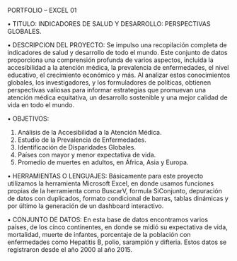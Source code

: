 PORTFOLIO – EXCEL 01

•	TITULO: INDICADORES DE SALUD Y DESARROLLO: PERSPECTIVAS GLOBALES.

•	DESCRIPCION DEL PROYECTO: Se impulso una recopilación completa de indicadores de salud y desarrollo de todo el mundo. Este conjunto de datos proporciona una comprensión profunda de varios aspectos, incluida la accesibilidad a la atención médica, la prevalencia de enfermedades, el nivel educativo, el crecimiento económico y más. Al analizar estos conocimientos globales, los investigadores, y los formuladores de políticas, obtienen perspectivas valiosas para informar estrategias que promuevan una atención médica equitativa, un desarrollo sostenible y una mejor calidad de vida en todo el mundo.

•	OBJETIVOS:

1.	Análisis de la Accesibilidad a la Atención Médica.
2.	Estudio de la Prevalencia de Enfermedades.
3.	Identificación de Disparidades Globales.
4.	Países con mayor y menor expectativa de vida.
5.	Promedio de muertes en adultos, en África, Asia y Europa.

•	HERRAMIENTAS O LENGUAJES: Básicamente para este proyecto utilizamos la herramienta Microsoft Excel, en donde usamos funciones propias de la herramienta como BuscarV, formula SiConjunto, depuración de datos con duplicados, formato condicional de barras, tablas dinámicas y por último la generación de un dashboard interactivo.

•	CONJUNTO DE DATOS: En esta base de datos encontramos varios países, de los cinco continentes, en donde se midió su expectativa de vida, mortalidad, muerte de infantes, porcentaje de la población con enfermedades como Hepatitis B, polio, sarampión y difteria. Estos datos se registraron desde el año 2000 al año 2015.


